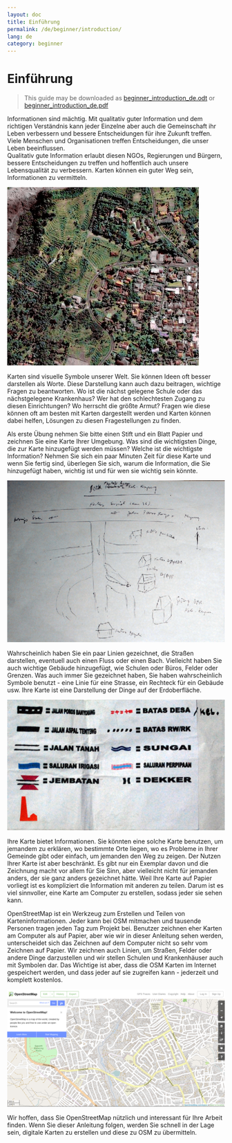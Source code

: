 ```yaml
---
layout: doc
title: Einführung
permalink: /de/beginner/introduction/
lang: de
category: beginner
---
```


Einführung
==========

> This guide may be downloaded as [beginner_introduction_de.odt](/files/beginner_introduction_de.odt) or [beginner_introduction_de.pdf](/files/beginner_introduction_de.pdf)  

Informationen sind mächtig. Mit qualitativ guter Information und dem richtigen Verständnis kann jeder Einzelne aber auch die Gemeinschaft ihr Leben verbessern und bessere Entscheidungen für ihre Zukunft treffen. Viele Menschen und Organisationen treffen Entscheidungen, die unser Leben beeinflussen.  
Qualitativ gute Information erlaubt diesen NGOs, Regierungen und Bürgern, bessere Entscheidungen zu treffen und hoffentlich auch unsere Lebensqualität zu verbessern. 
Karten können ein guter Weg sein, Informationen zu vermitteln. 

![A village in Indonesia][]

Karten sind visuelle Symbole unserer Welt. Sie können Ideen oft besser darstellen als Worte.
Diese Darstellung kann auch dazu beitragen, wichtige Fragen zu beantworten. 
Wo ist die nächst gelegene Schule oder das nächstgelegene Krankenhaus? Wer hat den schlechtesten 
Zugang zu diesen Einrichtungen? Wo herrscht die größte Armut? Fragen wie diese können oft am besten mit Karten dargestellt werden 
und Karten können dabei helfen, Lösungen zu diesen Fragestellungen zu finden. 

Als erste Übung nehmen Sie bitte einen Stift und ein Blatt Papier und zeichnen Sie eine Karte Ihrer Umgebung.
Was sind die wichtigsten Dinge, die zur Karte hinzugefügt werden müssen? Welche ist die wichtigste Information? 
Nehmen Sie sich ein paar Minuten Zeit für diese Karte und wenn Sie fertig sind, überlegen Sie sich, warum die 
Information, die Sie hinzugefügt haben, wichtig ist und für wen sie wichtig sein könnte. 

![Example of a hand-drawn map][]

Wahrscheinlich haben Sie ein paar Linien gezeichnet, 
die Straßen darstellen, eventuell auch einen Fluss oder einen Bach. Vielleicht haben Sie auch wichtige Gebäude
hinzugefügt, wie Schulen oder Büros, Felder oder Grenzen. 
Was auch immer Sie gezeichnet haben, Sie haben wahrscheinlich Symbole benutzt - eine Linie für eine Strasse, ein Rechteck für ein Gebäude
usw. Ihre Karte ist eine Darstellung der Dinge auf der Erdoberfläche.

![Examples of symbols][]

Ihre Karte bietet Informationen. Sie könnten eine solche Karte benutzen, um jemandem zu erklären,
wo bestimmte Orte liegen, wo es Probleme in Ihrer Gemeinde gibt oder einfach, um jemanden den Weg zu zeigen.
Der Nutzen Ihrer Karte ist aber beschränkt. Es gibt nur ein Exemplar davon und die Zeichnung macht vor allem für Sie Sinn, 
aber vielleicht nicht für jemanden anders, der sie ganz anders gezeichnet hätte. 
Weil Ihre Karte auf Papier vorliegt ist es kompliziert die Information mit anderen zu teilen. 
Darum ist es viel sinnvoller, eine Karte am Computer zu erstellen, sodass jeder sie sehen kann.
 
OpenStreetMap ist ein Werkzeug zum Erstellen und Teilen von Karteninformationen. Jeder kann bei OSM 
mitmachen und tausende Personen tragen jeden Tag zum Projekt bei. Benutzer zeichnen eher Karten am Computer als auf Papier,
aber wie wir in dieser Anleitung sehen werden, unterscheidet sich das Zeichnen auf dem Computer nicht so sehr vom Zeichnen auf Papier.
Wir zeichnen auch Linien, um Straßen, Felder oder andere Dinge darzustellen und wir stellen Schulen und Krankenhäuser auch mit Symbolen dar.
Das Wichtige ist aber, dass die OSM Karten im Internet gespeichert werden, und dass jeder auf sie zugreifen kann - jederzeit und komplett kostenlos.

![Digital maps with OpenStreetMap][]

Wir hoffen, dass Sie OpenStreetMap nützlich und interessant für Ihre Arbeit finden. 
Wenn Sie dieser Anleitung folgen, werden Sie schnell in der Lage sein, digitale Karten zu erstellen und diese zu OSM zu übermitteln.

[A village in Indonesia]: /images/beginner/village-in-indonesia.png
[Example of a hand-drawn map]: /images/beginner/hand-drawn-map.png
[Examples of symbols]: /images/beginner/examples-of-symbols.png
[Digital maps with OpenStreetMap]: /images/beginner/digital-maps-with-osm.png
